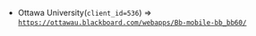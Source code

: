  - Ottawa University(`client_id=536`) => [`https://ottawau.blackboard.com/webapps/Bb-mobile-bb_bb60/`](https://ottawau.blackboard.com/webapps/Bb-mobile-bb_bb60/)
